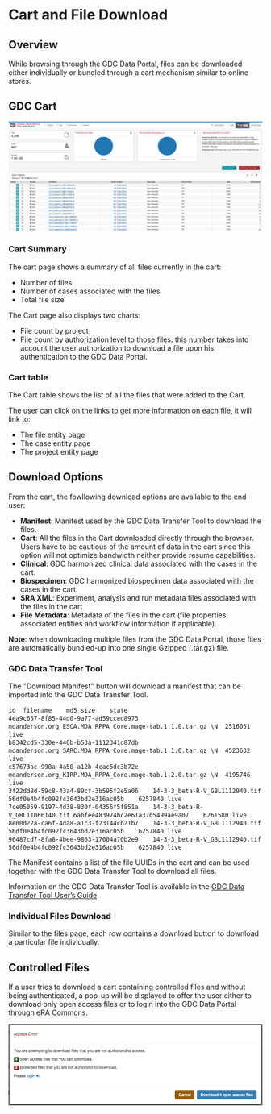 # Cart and File Download

## Overview

While browsing through the GDC Data Portal, files can be downloaded either individually or bundled through a cart mechanism similar to online stores.


## GDC Cart

[![Cart](images/gdc-data-portal-cart.png)](images/gdc-data-portal-cart.png "Click to see the full image.")

### Cart Summary

The cart page shows a summary of all files currently in the cart:

* Number of files
* Number of cases associated with the files
* Total file size

The Cart page also displays two charts: 

* File count by project 
* File count by authorization level to those files: this number takes into account the user authorization to download a file upon his authentication to the GDC Data Portal.

### Cart table

The Cart table shows the list of all the files that were added to the Cart.

The user can click on the links to get more information on each file, it will link to:

* The file entity page
* The case entity page
* The project entity page


## Download Options

From the cart, the fowllowing download options are available to the end user:

* __Manifest__: Manifest used by the GDC Data Transfer Tool to download the files.
* __Cart__: All the files in the Cart downloaded directly through the browser. Users have to be cautious of the amount of data in the cart since this option will not optimize bandwidth neither provide resume capabilities.
* __Clinical__: GDC harmonized clinical data associated with the cases in the cart.
* __Biospecimen__: GDC harmonized biospecimen data associated with the cases in the cart.
* __SRA XML__: Experiment, analysis and run metadata files associated with the files in the cart
* __File Metadata__: Metadata of the files in the cart (file properties, associated entities and workflow information if applicable).


__Note__: when downloading multiple files from the GDC Data Portal, those files are automatically bundled-up into one single Gzipped (.tar.gz) file.

### GDC Data Transfer Tool

The "Download Manifest" button will download a manifest that can be imported into the GDC Data Transfer Tool.

```manifest
id	filename	md5	size	state
4ea9c657-8f85-44d0-9a77-ad59cced8973	mdanderson.org_ESCA.MDA_RPPA_Core.mage-tab.1.1.0.tar.gz	\N	2516051	live
b8342cd5-330e-440b-b53a-1112341d87db	mdanderson.org_SARC.MDA_RPPA_Core.mage-tab.1.1.0.tar.gz	\N	4523632	live
c57673ac-998a-4a50-a12b-4cac5dc3b72e	mdanderson.org_KIRP.MDA_RPPA_Core.mage-tab.1.2.0.tar.gz	\N	4195746	live
3f22dd8d-59c8-43a4-89cf-3b595f2e5a06	14-3-3_beta-R-V_GBL1112940.tif	56df0e4b4fc092fc3643bd2e316ac05b	6257840	live
7ce05059-9197-4d38-830f-04356f5f851a	14-3-3_beta-R-V_GBL11066140.tif	6abfee483974bc2e61a37b5499ae9a07	6261580	live
8e00d22a-ca6f-4da8-a1c3-f23144cb21b7	14-3-3_beta-R-V_GBL1112940.tif	56df0e4b4fc092fc3643bd2e316ac05b	6257840	live
96487cd7-8fa8-4bee-9863-17004a70b2e9	14-3-3_beta-R-V_GBL1112940.tif	56df0e4b4fc092fc3643bd2e316ac05b	6257840	live
```

The Manifest contains a list of the file UUIDs in the cart and can be used together with the GDC Data Transfer Tool to download all files.

Information on the GDC Data Transfer Tool is available in the [GDC Data Transfer Tool User’s Guide](/node/8196/).


### Individual Files Download

Similar to the files page, each row contains a download button to download a particular file individually.

## Controlled Files

If a user tries to download a cart containing controlled files and without being authenticated, a pop-up will be displayed to offer the user either to download only open access files or to login into the GDC Data Portal through eRA Commons.

[![Cart Page](images/gdc-data-portal-download-cart.png)](images/gdc-data-portal-download-cart.png "Click to see the full image.")
